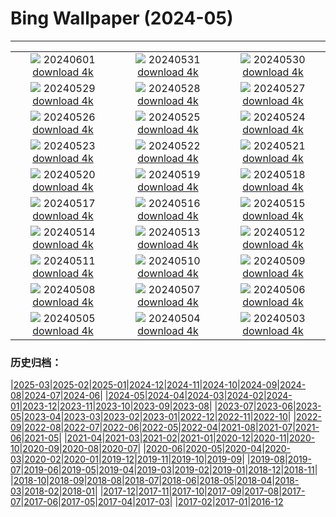 # Bing Wallpaper (2024-05)
**************
| | | |
|:-:|:-:|:-:|
| ![](https://www.bing.com/th?id=OHR.PrideMonthSF_EN-GB6271318842_1920x1080.jpg) 20240601 [download 4k](https://www.bing.com/th?id=OHR.PrideMonthSF_EN-GB6271318842_UHD.jpg) | ![](https://www.bing.com/th?id=OHR.YorkshireDalesNP_EN-GB1861917445_1920x1080.jpg) 20240531 [download 4k](https://www.bing.com/th?id=OHR.YorkshireDalesNP_EN-GB1861917445_UHD.jpg) | ![](https://www.bing.com/th?id=OHR.Everglades90th_EN-GB0429923413_1920x1080.jpg) 20240530 [download 4k](https://www.bing.com/th?id=OHR.Everglades90th_EN-GB0429923413_UHD.jpg) |
| ![](https://www.bing.com/th?id=OHR.MullOtter_EN-GB2549170693_1920x1080.jpg) 20240529 [download 4k](https://www.bing.com/th?id=OHR.MullOtter_EN-GB2549170693_UHD.jpg) | ![](https://www.bing.com/th?id=OHR.MeteoraMonastery_EN-GB1630086453_1920x1080.jpg) 20240528 [download 4k](https://www.bing.com/th?id=OHR.MeteoraMonastery_EN-GB1630086453_UHD.jpg) | ![](https://www.bing.com/th?id=OHR.HayFestival2024_EN-GB9332975021_1920x1080.jpg) 20240527 [download 4k](https://www.bing.com/th?id=OHR.HayFestival2024_EN-GB9332975021_UHD.jpg) |
| ![](https://www.bing.com/th?id=OHR.MethowWildflowers_EN-GB8398636525_1920x1080.jpg) 20240526 [download 4k](https://www.bing.com/th?id=OHR.MethowWildflowers_EN-GB8398636525_UHD.jpg) | ![](https://www.bing.com/th?id=OHR.MoroccoBenhaddou_EN-GB8113662497_1920x1080.jpg) 20240525 [download 4k](https://www.bing.com/th?id=OHR.MoroccoBenhaddou_EN-GB8113662497_UHD.jpg) | ![](https://www.bing.com/th?id=OHR.OrdesaNationalPark_EN-GB0404903199_1920x1080.jpg) 20240524 [download 4k](https://www.bing.com/th?id=OHR.OrdesaNationalPark_EN-GB0404903199_UHD.jpg) |
| ![](https://www.bing.com/th?id=OHR.IndianStarTortoise_EN-GB7128491716_1920x1080.jpg) 20240523 [download 4k](https://www.bing.com/th?id=OHR.IndianStarTortoise_EN-GB7128491716_UHD.jpg) | ![](https://www.bing.com/th?id=OHR.SnowGumTasmania_EN-GB6373845319_1920x1080.jpg) 20240522 [download 4k](https://www.bing.com/th?id=OHR.SnowGumTasmania_EN-GB6373845319_UHD.jpg) | ![](https://www.bing.com/th?id=OHR.ChelseaFlowerUK_EN-GB5786159001_1920x1080.jpg) 20240521 [download 4k](https://www.bing.com/th?id=OHR.ChelseaFlowerUK_EN-GB5786159001_UHD.jpg) |
| ![](https://www.bing.com/th?id=OHR.HoneycombBee_EN-GB4546978575_1920x1080.jpg) 20240520 [download 4k](https://www.bing.com/th?id=OHR.HoneycombBee_EN-GB4546978575_UHD.jpg) | ![](https://www.bing.com/th?id=OHR.VernazzaItaly_EN-GB4204136839_1920x1080.jpg) 20240519 [download 4k](https://www.bing.com/th?id=OHR.VernazzaItaly_EN-GB4204136839_UHD.jpg) | ![](https://www.bing.com/th?id=OHR.MuseumWhale_EN-GB3804883018_1920x1080.jpg) 20240518 [download 4k](https://www.bing.com/th?id=OHR.MuseumWhale_EN-GB3804883018_UHD.jpg) |
| ![](https://www.bing.com/th?id=OHR.TarangireElephants_EN-GB3515198884_1920x1080.jpg) 20240517 [download 4k](https://www.bing.com/th?id=OHR.TarangireElephants_EN-GB3515198884_UHD.jpg) | ![](https://www.bing.com/th?id=OHR.DayOfLight_EN-GB6642931428_1920x1080.jpg) 20240516 [download 4k](https://www.bing.com/th?id=OHR.DayOfLight_EN-GB6642931428_UHD.jpg) | ![](https://www.bing.com/th?id=OHR.BlueCityIndia_EN-GB6388449012_1920x1080.jpg) 20240515 [download 4k](https://www.bing.com/th?id=OHR.BlueCityIndia_EN-GB6388449012_UHD.jpg) |
| ![](https://www.bing.com/th?id=OHR.CarlsbadNP_EN-GB5824134206_1920x1080.jpg) 20240514 [download 4k](https://www.bing.com/th?id=OHR.CarlsbadNP_EN-GB5824134206_UHD.jpg) | ![](https://www.bing.com/th?id=OHR.NamibiaCanyon_EN-GB4973769370_1920x1080.jpg) 20240513 [download 4k](https://www.bing.com/th?id=OHR.NamibiaCanyon_EN-GB4973769370_UHD.jpg) | ![](https://www.bing.com/th?id=OHR.SkiddawMassifUK_EN-GB5449719093_1920x1080.jpg) 20240512 [download 4k](https://www.bing.com/th?id=OHR.SkiddawMassifUK_EN-GB5449719093_UHD.jpg) |
| ![](https://www.bing.com/th?id=OHR.TexasIndigoBunting_EN-GB6986084120_1920x1080.jpg) 20240511 [download 4k](https://www.bing.com/th?id=OHR.TexasIndigoBunting_EN-GB6986084120_UHD.jpg) | ![](https://www.bing.com/th?id=OHR.MisoolRajaAmpat_EN-GB1531372722_1920x1080.jpg) 20240510 [download 4k](https://www.bing.com/th?id=OHR.MisoolRajaAmpat_EN-GB1531372722_UHD.jpg) | ![](https://www.bing.com/th?id=OHR.EmirganPark_EN-GB1032868040_1920x1080.jpg) 20240509 [download 4k](https://www.bing.com/th?id=OHR.EmirganPark_EN-GB1032868040_UHD.jpg) |
| ![](https://www.bing.com/th?id=OHR.PortMarseille_EN-GB8988650958_1920x1080.jpg) 20240508 [download 4k](https://www.bing.com/th?id=OHR.PortMarseille_EN-GB8988650958_UHD.jpg) | ![](https://www.bing.com/th?id=OHR.LittleDuckling_EN-GB2863897779_1920x1080.jpg) 20240507 [download 4k](https://www.bing.com/th?id=OHR.LittleDuckling_EN-GB2863897779_UHD.jpg) | ![](https://www.bing.com/th?id=OHR.JediMonastery_EN-GB8506812300_1920x1080.jpg) 20240506 [download 4k](https://www.bing.com/th?id=OHR.JediMonastery_EN-GB8506812300_UHD.jpg) |
| ![](https://www.bing.com/th?id=OHR.SanMiguelAllende_EN-GB7729877471_1920x1080.jpg) 20240505 [download 4k](https://www.bing.com/th?id=OHR.SanMiguelAllende_EN-GB7729877471_UHD.jpg) | ![](https://www.bing.com/th?id=OHR.BrightonPierFestival_EN-GB6742125656_1920x1080.jpg) 20240504 [download 4k](https://www.bing.com/th?id=OHR.BrightonPierFestival_EN-GB6742125656_UHD.jpg) | ![](https://www.bing.com/th?id=OHR.SonoranSpring_EN-GB6882953741_1920x1080.jpg) 20240503 [download 4k](https://www.bing.com/th?id=OHR.SonoranSpring_EN-GB6882953741_UHD.jpg) |

### 历史归档：

|[2025-03](/../2025-03/2025-03.md)|[2025-02](/../2025-02/2025-02.md)|[2025-01](/../2025-01/2025-01.md)|[2024-12](/../2024-12/2024-12.md)|[2024-11](/../2024-11/2024-11.md)|[2024-10](/../2024-10/2024-10.md)|[2024-09](/../2024-09/2024-09.md)|[2024-08](/../2024-08/2024-08.md)|[2024-07](/../2024-07/2024-07.md)|[2024-06](/../2024-06/2024-06.md)|
|[2024-05](/2024-05.md)|[2024-04](/../2024-04/2024-04.md)|[2024-03](/../2024-03/2024-03.md)|[2024-02](/../2024-02/2024-02.md)|[2024-01](/../2024-01/2024-01.md)|[2023-12](/../2023-12/2023-12.md)|[2023-11](/../2023-11/2023-11.md)|[2023-10](/../2023-10/2023-10.md)|[2023-09](/../2023-09/2023-09.md)|[2023-08](/../2023-08/2023-08.md)|
|[2023-07](/../2023-07/2023-07.md)|[2023-06](/../2023-06/2023-06.md)|[2023-05](/../2023-05/2023-05.md)|[2023-04](/../2023-04/2023-04.md)|[2023-03](/../2023-03/2023-03.md)|[2023-02](/../2023-02/2023-02.md)|[2023-01](/../2023-01/2023-01.md)|[2022-12](/../2022-12/2022-12.md)|[2022-11](/../2022-11/2022-11.md)|[2022-10](/../2022-10/2022-10.md)|
|[2022-09](/../2022-09/2022-09.md)|[2022-08](/../2022-08/2022-08.md)|[2022-07](/../2022-07/2022-07.md)|[2022-06](/../2022-06/2022-06.md)|[2022-05](/../2022-05/2022-05.md)|[2022-04](/../2022-04/2022-04.md)|[2021-08](/../2021-08/2021-08.md)|[2021-07](/../2021-07/2021-07.md)|[2021-06](/../2021-06/2021-06.md)|[2021-05](/../2021-05/2021-05.md)|
|[2021-04](/../2021-04/2021-04.md)|[2021-03](/../2021-03/2021-03.md)|[2021-02](/../2021-02/2021-02.md)|[2021-01](/../2021-01/2021-01.md)|[2020-12](/../2020-12/2020-12.md)|[2020-11](/../2020-11/2020-11.md)|[2020-10](/../2020-10/2020-10.md)|[2020-09](/../2020-09/2020-09.md)|[2020-08](/../2020-08/2020-08.md)|[2020-07](/../2020-07/2020-07.md)|
|[2020-06](/../2020-06/2020-06.md)|[2020-05](/../2020-05/2020-05.md)|[2020-04](/../2020-04/2020-04.md)|[2020-03](/../2020-03/2020-03.md)|[2020-02](/../2020-02/2020-02.md)|[2020-01](/../2020-01/2020-01.md)|[2019-12](/../2019-12/2019-12.md)|[2019-11](/../2019-11/2019-11.md)|[2019-10](/../2019-10/2019-10.md)|[2019-09](/../2019-09/2019-09.md)|
|[2019-08](/../2019-08/2019-08.md)|[2019-07](/../2019-07/2019-07.md)|[2019-06](/../2019-06/2019-06.md)|[2019-05](/../2019-05/2019-05.md)|[2019-04](/../2019-04/2019-04.md)|[2019-03](/../2019-03/2019-03.md)|[2019-02](/../2019-02/2019-02.md)|[2019-01](/../2019-01/2019-01.md)|[2018-12](/../2018-12/2018-12.md)|[2018-11](/../2018-11/2018-11.md)|
|[2018-10](/../2018-10/2018-10.md)|[2018-09](/../2018-09/2018-09.md)|[2018-08](/../2018-08/2018-08.md)|[2018-07](/../2018-07/2018-07.md)|[2018-06](/../2018-06/2018-06.md)|[2018-05](/../2018-05/2018-05.md)|[2018-04](/../2018-04/2018-04.md)|[2018-03](/../2018-03/2018-03.md)|[2018-02](/../2018-02/2018-02.md)|[2018-01](/../2018-01/2018-01.md)|
|[2017-12](/../2017-12/2017-12.md)|[2017-11](/../2017-11/2017-11.md)|[2017-10](/../2017-10/2017-10.md)|[2017-09](/../2017-09/2017-09.md)|[2017-08](/../2017-08/2017-08.md)|[2017-07](/../2017-07/2017-07.md)|[2017-06](/../2017-06/2017-06.md)|[2017-05](/../2017-05/2017-05.md)|[2017-04](/../2017-04/2017-04.md)|[2017-03](/../2017-03/2017-03.md)|
|[2017-02](/../2017-02/2017-02.md)|[2017-01](/../2017-01/2017-01.md)|[2016-12](/../2016-12/2016-12.md)